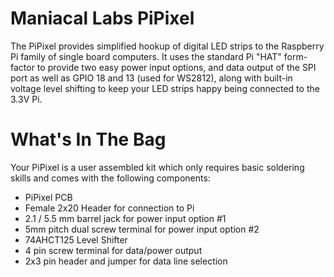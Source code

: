 # Maniacal Labs PiPixel

The PiPixel provides simplified hookup of digital LED strips to the Raspberry Pi family of single board computers. It uses the standard Pi "HAT" form-factor to provide two easy power input options, and data output of the SPI port as well as GPIO 18 and 13 (used for WS2812), along with built-in voltage level shifting to keep your LED strips happy being connected to the 3.3V Pi.

# What's In The Bag

Your PiPixel is a user assembled kit which only requires basic soldering skills and comes with the following components:

- PiPixel PCB
- Female 2x20 Header for connection to Pi
- 2.1 / 5.5 mm barrel jack for power input option #1
- 5mm pitch dual screw terminal for power input option #2
- 74AHCT125 Level Shifter
- 4 pin screw terminal for data/power output
- 2x3 pin header and jumper for data line selection
